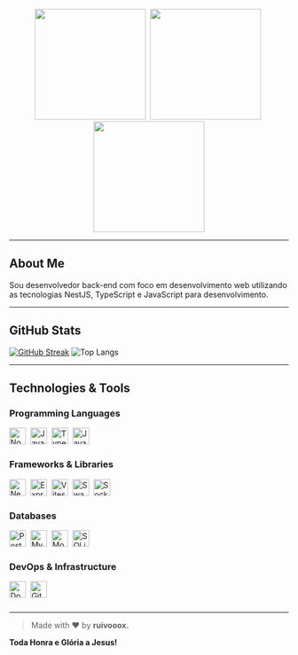 <p align="center">
  <img src="https://encrypted-tbn0.gstatic.com/images?q=tbn:ANd9GcQMbXUHVd6nEC4ajIp3FoF_lNj3kCRuEmgweA&s.jpg" width="200"/>&nbsp;
  <img src="https://media.discordapp.net/attachments/1359115229509713923/1420060100017655828/IMG-20250923-WA0027.jpg" width="200"/>&nbsp;
  <img src="https://i.pinimg.com/736x/18/13/f7/1813f7403112a31e8df8e8c7270ac5f6.jpg" width="200"/>
</p>

---

## About Me

Sou desenvolvedor back-end com foco em desenvolvimento web utilizando as tecnologias NestJS, TypeScript e JavaScript para desenvolvimento. 

---

## GitHub Stats

[![GitHub Streak](https://github-readme-streak-stats.herokuapp.com?user=ruivoxxxx&theme=dark&locale=pt_BR)](https://git.io/streak-stats)
![Top Langs](https://github-readme-stats.vercel.app/api/top-langs/?username=ruivoxxxx&layout=compact&title_color=ffffff&text_color=9f9f9f&bg_color=00000000)

---

## Technologies & Tools

### Programming Languages  
<img alt="Node.js" src="https://cdn.jsdelivr.net/gh/devicons/devicon/icons/nodejs/nodejs-original.svg" width="30" height="30" />&nbsp;
<img alt="JavaScript" src="https://cdn.jsdelivr.net/gh/devicons/devicon/icons/javascript/javascript-original.svg" width="30" height="30" />&nbsp;
<img alt="TypeScript" src="https://cdn.jsdelivr.net/gh/devicons/devicon/icons/typescript/typescript-original.svg" width="30" height="30" />&nbsp;
<img alt="Java" src="https://cdn.jsdelivr.net/gh/devicons/devicon/icons/java/java-original.svg" width="30" height="30" />&nbsp;



### Frameworks & Libraries  
<img alt="NestJS" src="https://nestjs.com/img/logo-small.svg" width="30" height="30" />&nbsp;
<img alt="Express" src="https://cdn.jsdelivr.net/gh/devicons/devicon/icons/express/express-original.svg" width="30" height="30" />&nbsp;
<img alt="Vitest" src="https://cdn.jsdelivr.net/gh/devicons/devicon@latest/icons/vitest/vitest-original.svg" width="30" height="30" />&nbsp;
<img alt="Swagger" src="https://cdn.jsdelivr.net/gh/devicons/devicon@latest/icons/swagger/swagger-original.svg" width="30" height="30" />&nbsp;
<img alt="Socketi.io" src="https://cdn.jsdelivr.net/gh/devicons/devicon@latest/icons/socketio/socketio-original.svg" width="30" height="30" />&nbsp;

### Databases  
<img alt="PostgreSQL" src="https://cdn.jsdelivr.net/gh/devicons/devicon/icons/postgresql/postgresql-original.svg" width="30" height="30" />&nbsp;
<img alt="MySQL" src="https://cdn.jsdelivr.net/gh/devicons/devicon/icons/mysql/mysql-original.svg" width="30" height="30" />&nbsp;
<img alt="MongoDB" src="https://cdn.jsdelivr.net/gh/devicons/devicon/icons/mongodb/mongodb-original.svg" width="30" height="30" />&nbsp;
<img alt="SQLite" src="https://cdn.jsdelivr.net/gh/devicons/devicon/icons/sqlite/sqlite-original.svg" width="30" height="30" />&nbsp;

### DevOps & Infrastructure  
<img alt="Docker" src="https://cdn.jsdelivr.net/gh/devicons/devicon/icons/docker/docker-original.svg" width="30" height="30" />&nbsp;
<img alt="GitHub Actions" src="https://cdn.jsdelivr.net/gh/devicons/devicon/icons/github/github-original.svg" width="30" height="30" />&nbsp;

###
---

> Made with ❤ by <strong>ruivooox<strong/>.
> 
 Toda Honra e Glória a Jesus!
